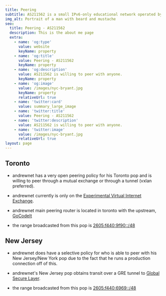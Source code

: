 ```yaml
---
title: Peering
subtitle: AS211562 is a small IPv6-only educational network operated by Andrew Asciutto.
img_alt: Portrait of a man with beard and mustache
seo:
  title: Peering - AS211562
  description: This is the about me page
  extra:
    - name: 'og:type'
      value: website
      keyName: property
    - name: 'og:title'
      value: Peering - AS211562
      keyName: property
    - name: 'og:description'
      value: AS211562 is willing to peer with anyone.
      keyName: property
    - name: 'og:image'
      value: /images/nyc-bryant.jpg
      keyName: property
      relativeUrl: true
    - name: 'twitter:card'
      value: summary_large_image
    - name: 'twitter:title'
      value: Peering - AS211562
    - name: 'twitter:description'
      value: AS211562 is willing to peer with anyone.
    - name: 'twitter:image'
      value: /images/nyc-bryant.jpg
      relativeUrl: true
layout: page
---
```

## Toronto

*   andrewnet has a very open peering policy for his Toronto pop and is willing to peer through a mutual exchange or through a tunnel (vxlan preferred).

<!---->

*   andrewnet currently is only on the [Experimental Virtual Internet Exchange](https://evix.org/).

*   andrewnet main peering router is located in toronto with the upstream, [GoCodeIt](https://bgp.he.net/AS62513)

*   the range broadcasted from this pop is [2605:f440:9f90::/48](https://bgp.he.net/net/2605:f440:9f90::/48)

## New Jersey

*   andrewnet does have a selective policy for who is able to peer with his New Jersey/New York pop due to the fact that he runs a production connection off of this.

*   andrewnet's New Jersey pop obtains transit over a GRE tunnel to [Global Secure Layer](https://bgp.he.net/AS137409).

*   the range broadcasted from this pop is [2605:f440:6969::/48](https://bgp.he.net/net/2605:f440:6969::/48)

